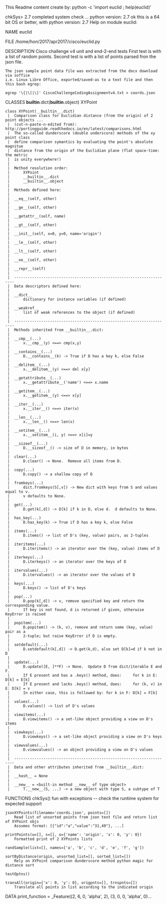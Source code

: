 This Readme content create by: python -c 'import euclid ; help(euclid)'

chkSys> 2.7
completed system check ... python version: 2.7
ok this is a 64 bit OS or better, with python version: 2.7
Help on module euclid:

NAME
    euclid

FILE
    /home/hon/2017/apr2017/cisco/euclid.py

DESCRIPTION
    Cisco challenge v4 unit and end-2-end tests
    First test is with a list of random points.
    Second test is with a list of points parsed fron the json file.
    
    The json sample point data file was extracted from the docx download via soffice
    i.e. Linux Libre Office, exported/saved-as to a text file and then this bash egrep:
    
    egrep '\{|\[|\]' CiscoChallengeCodingAssignmentv4.txt > coords.json

CLASSES
    __builtin__.dict(__builtin__.object)
        XYPoint
    
    class XYPoint(__builtin__.dict)
     |  Comparison class for Euclidian distance (from the origin) of 2 point objects ... 
     |  (cut-n-paste-n-edited from): http://portingguide.readthedocs.io/en/latest/comparisons.html
     |  The so-called dunderscore (double underscore) methods of the xy point class
     |  define comparison symantics by evaluating the point's absolute magnitue 
     |  distance from the origin of the Euclidian plane (flat space-time: the metric
     |  is unity everywhere!)
     |  
     |  Method resolution order:
     |      XYPoint
     |      __builtin__.dict
     |      __builtin__.object
     |  
     |  Methods defined here:
     |  
     |  __eq__(self, other)
     |  
     |  __ge__(self, other)
     |  
     |  __getattr__(self, name)
     |  
     |  __gt__(self, other)
     |  
     |  __init__(self, x=0, y=0, name='origin')
     |  
     |  __le__(self, other)
     |  
     |  __lt__(self, other)
     |  
     |  __ne__(self, other)
     |  
     |  __repr__(self)
     |  
     |  ----------------------------------------------------------------------
     |  Data descriptors defined here:
     |  
     |  __dict__
     |      dictionary for instance variables (if defined)
     |  
     |  __weakref__
     |      list of weak references to the object (if defined)
     |  
     |  ----------------------------------------------------------------------
     |  Methods inherited from __builtin__.dict:
     |  
     |  __cmp__(...)
     |      x.__cmp__(y) <==> cmp(x,y)
     |  
     |  __contains__(...)
     |      D.__contains__(k) -> True if D has a key k, else False
     |  
     |  __delitem__(...)
     |      x.__delitem__(y) <==> del x[y]
     |  
     |  __getattribute__(...)
     |      x.__getattribute__('name') <==> x.name
     |  
     |  __getitem__(...)
     |      x.__getitem__(y) <==> x[y]
     |  
     |  __iter__(...)
     |      x.__iter__() <==> iter(x)
     |  
     |  __len__(...)
     |      x.__len__() <==> len(x)
     |  
     |  __setitem__(...)
     |      x.__setitem__(i, y) <==> x[i]=y
     |  
     |  __sizeof__(...)
     |      D.__sizeof__() -> size of D in memory, in bytes
     |  
     |  clear(...)
     |      D.clear() -> None.  Remove all items from D.
     |  
     |  copy(...)
     |      D.copy() -> a shallow copy of D
     |  
     |  fromkeys(...)
     |      dict.fromkeys(S[,v]) -> New dict with keys from S and values equal to v.
     |      v defaults to None.
     |  
     |  get(...)
     |      D.get(k[,d]) -> D[k] if k in D, else d.  d defaults to None.
     |  
     |  has_key(...)
     |      D.has_key(k) -> True if D has a key k, else False
     |  
     |  items(...)
     |      D.items() -> list of D's (key, value) pairs, as 2-tuples
     |  
     |  iteritems(...)
     |      D.iteritems() -> an iterator over the (key, value) items of D
     |  
     |  iterkeys(...)
     |      D.iterkeys() -> an iterator over the keys of D
     |  
     |  itervalues(...)
     |      D.itervalues() -> an iterator over the values of D
     |  
     |  keys(...)
     |      D.keys() -> list of D's keys
     |  
     |  pop(...)
     |      D.pop(k[,d]) -> v, remove specified key and return the corresponding value.
     |      If key is not found, d is returned if given, otherwise KeyError is raised
     |  
     |  popitem(...)
     |      D.popitem() -> (k, v), remove and return some (key, value) pair as a
     |      2-tuple; but raise KeyError if D is empty.
     |  
     |  setdefault(...)
     |      D.setdefault(k[,d]) -> D.get(k,d), also set D[k]=d if k not in D
     |  
     |  update(...)
     |      D.update([E, ]**F) -> None.  Update D from dict/iterable E and F.
     |      If E present and has a .keys() method, does:     for k in E: D[k] = E[k]
     |      If E present and lacks .keys() method, does:     for (k, v) in E: D[k] = v
     |      In either case, this is followed by: for k in F: D[k] = F[k]
     |  
     |  values(...)
     |      D.values() -> list of D's values
     |  
     |  viewitems(...)
     |      D.viewitems() -> a set-like object providing a view on D's items
     |  
     |  viewkeys(...)
     |      D.viewkeys() -> a set-like object providing a view on D's keys
     |  
     |  viewvalues(...)
     |      D.viewvalues() -> an object providing a view on D's values
     |  
     |  ----------------------------------------------------------------------
     |  Data and other attributes inherited from __builtin__.dict:
     |  
     |  __hash__ = None
     |  
     |  __new__ = <built-in method __new__ of type object>
     |      T.__new__(S, ...) -> a new object with type S, a subtype of T

FUNCTIONS
    chkSys()
        fun with exceptions -- check the runtime system for expected support
    
    jsonXYPoints(filename='coords.json', points=[])
        Read list of unsorted points from json text file and return list of XYPoint objs
        Assumes format: [{"id":"a","value":"31,49"}, ...]
    
    printPoints(u=[], s=[], o={'name': 'origin', 'x': 0, 'y': 0})
        Formatted print of 2 XYPoints lists
    
    randSample(list=[], names=['a', 'b', 'c', 'd', 'e', 'f', 'g'])
    
    sortByDistance(origin, unsorted_list=[], sorted_list=[])
        Rely on XYPoint comparison dunderscore method python magic for distance sort
    
    testOptns()
    
    transAll(origin={'x': 0, 'y': 0}, origpnts=[], trnspnts=[])
        Translate all points in list according to the indicated origin

DATA
    print_function = _Feature((2, 6, 0, 'alpha', 2), (3, 0, 0, 'alpha', 0)...


